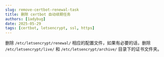 ```yaml
---
slug: remove-certbot-renewal-task
title: 删除 certbot 自动续期任务
authors: [1adybug]
date: 2025-05-29
tags: [certbot, letsencrypt, ssl, https]
---
```


删除 `/etc/letsencrypt/renewal/` 相应的配置文件，如果有必要的话，删除 `/etc/letsencrypt/live/` 和 `/etc/letsencrypt/archive/` 目录下的证书文件夹。
